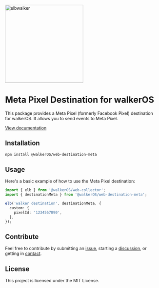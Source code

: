 <p align="left">
  <a href="https://elbwalker.com">
    <img title="elbwalker" src='https://www.elbwalker.com/img/elbwalker_logo.png' width="256px"/>
  </a>
</p>

# Meta Pixel Destination for walkerOS

This package provides a Meta Pixel (formerly Facebook Pixel) destination for
walkerOS. It allows you to send events to Meta Pixel.

[View documentation](https://www.elbwalker.com/docs/destinations/web/meta/)

## Installation

```sh
npm install @walkerOS/web-destination-meta
```

## Usage

Here's a basic example of how to use the Meta Pixel destination:

```typescript
import { elb } from '@walkerOS/web-collector';
import { destinationMeta } from '@walkerOS/web-destination-meta';

elb('walker destination', destinationMeta, {
  custom: {
    pixelId: '1234567890',
  },
});
```

## Contribute

Feel free to contribute by submitting an
[issue](https://github.com/elbwalker/walkerOS/issues), starting a
[discussion](https://github.com/elbwalker/walkerOS/discussions), or getting in
[contact](https://calendly.com/elb-alexander/30min).

## License

This project is licensed under the MIT License.
